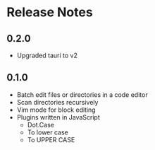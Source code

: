 # Release Notes

## 0.2.0

- Upgraded tauri to v2

## 0.1.0

- Batch edit files or directories in a code editor
- Scan directories recursively
- Vim mode for block editing
- Plugins written in JavaScript
  - Dot.Case
  - To lower case
  - To UPPER CASE
